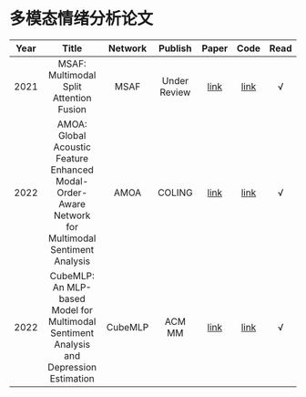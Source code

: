 # 多模态情绪分析论文
|Year|Title|Network|Publish|Paper|Code|Read|
|:-:|:-:|:-:|:-:|:-:|:-:|:-:|
|2021|MSAF: Multimodal Split Attention Fusion|MSAF|Under Review|[link](https://arxiv.org/abs/2012.07175)|[link](https://github.com/anita-hu/MSAF)|√|
|2022|AMOA: Global Acoustic Feature Enhanced Modal-Order-Aware Network for Multimodal Sentiment Analysis|AMOA|COLING|[link](https://aclanthology.org/2022.coling-1.623/)|[link](https://github.com/caskcsg/AMOA)|√|
|2022|CubeMLP: An MLP-based Model for Multimodal Sentiment Analysis and Depression Estimation|CubeMLP|ACM MM|[link](https://doi.org/10.1145/3503161.3548025)|[link](https://github.com/kiva12138/CubeMLP)|√|
